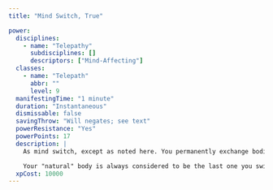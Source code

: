 ```yaml
---
title: "Mind Switch, True"

power:
  disciplines:
    - name: "Telepathy"
      subdisciplines: []
      descriptors: ["Mind-Affecting"]
  classes:
    - name: "Telepath"
      abbr: ""
      level: 9
  manifestingTime: "1 minute"
  duration: "Instantaneous"
  dismissable: false
  savingThrow: "Will negates; see text"
  powerResistance: "Yes"
  powerPoints: 17
  description: |
    As mind switch, except as noted here. You permanently exchange bodies with the subject. Since this power's duration is instantaneous, you cannot be forced to return to your natural body by means of dispel psionics, an antimagic field, or a similar effect. If the subject's body dies while you are in it, you are dead. The subject immediately loses one level, but otherwise survives the experience in your natural body. If your natural body dies while the subject is in it, you immediately lose one level, but you likewise survive the experience in your new body.

    Your "natural" body is always considered to be the last one you switched out of. If you exchange bodies with a chain of multiple subjects, you need worry only about the welfare of the last body you switched with. In other words, if your mind is expelled from your current body, your mind returns to the last body you switched with, not to your original body. Similarly, if your original body dies but you have since switched minds with a second subject, you take no penalty. You lose a level only if the body you inhabited immediately prior to your current body is killed.
  xpCost: 10000
---
```

